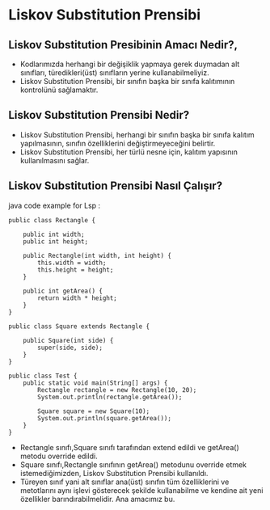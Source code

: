 # Liskov Substitution Prensibi

## Liskov Substitution Presibinin Amacı Nedir?,
- Kodlarımızda herhangi bir değişiklik yapmaya gerek duymadan alt sınıfları, türedikleri(üst) sınıfların yerine kullanabilmeliyiz.
- Liskov Substitution Prensibi, bir sınıfın başka bir sınıfa kalıtımının kontrolünü sağlamaktır.

## Liskov Substitution Prensibi Nedir?

- Liskov Substitution Prensibi, herhangi bir sınıfın başka bir sınıfa kalıtım yapılmasının, sınıfın özelliklerini değiştirmeyeceğini belirtir.
- Liskov Substitution Prensibi, her türlü nesne için, kalıtım yapısının kullanılmasını sağlar.

## Liskov Substitution Prensibi Nasıl Çalışır?

java code example for Lsp :

    public class Rectangle {

        public int width;
        public int height;

        public Rectangle(int width, int height) {
            this.width = width;
            this.height = height;
        }

        public int getArea() {
            return width * height;
        }
    }

    public class Square extends Rectangle {

        public Square(int side) {
            super(side, side);
        }
    }

    public class Test {
        public static void main(String[] args) {
            Rectangle rectangle = new Rectangle(10, 20);
            System.out.println(rectangle.getArea());

            Square square = new Square(10);
            System.out.println(square.getArea());
        }
    }

- Rectangle sınıfı,Square sınıfı tarafından extend edildi ve getArea() metodu override edildi.
- Square sınıfı,Rectangle sınıfının getArea() metodunu override etmek istemediğimizden, Liskov Substitution Prensibi kullanıldı.
- Türeyen sınıf yani alt sınıflar ana(üst) sınıfın tüm özelliklerini ve metotlarını aynı işlevi gösterecek şekilde kullanabilme ve kendine ait yeni özellikler barındırabilmelidir. Ana amacımız bu.
